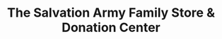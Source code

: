 ---
title: "The Salvation Army Family Store & Donation Center"
url: /dekalb/the-salvation-army-family-store-und-donation-center/
shop: Gebrauchtwaren
---